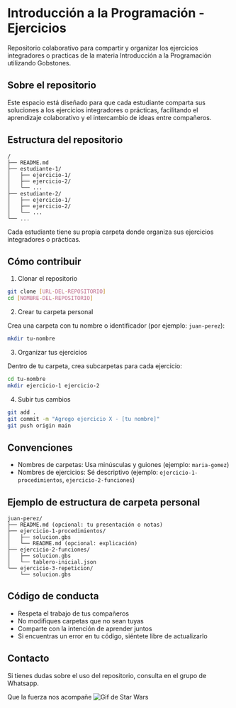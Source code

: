 # Introducción a la Programación - Ejercicios
Repositorio colaborativo para compartir y organizar los ejercicios integradores o practicas de la materia Introducción a la Programación utilizando Gobstones.

##  Sobre el repositorio
Este espacio está diseñado para que cada estudiante comparta sus soluciones a los ejercicios integradores o prácticas, facilitando el aprendizaje colaborativo y el intercambio de ideas entre compañeros.

## Estructura del repositorio

```
/
├── README.md
├── estudiante-1/
│   ├── ejercicio-1/
│   ├── ejercicio-2/
│   └── ...
├── estudiante-2/
│   ├── ejercicio-1/
│   ├── ejercicio-2/
│   └── ...
└── ...
```

Cada estudiante tiene su propia carpeta donde organiza sus ejercicios integradores o prácticas.

## Cómo contribuir

1. Clonar el repositorio

```bash
git clone [URL-DEL-REPOSITORIO]
cd [NOMBRE-DEL-REPOSITORIO]
```

2. Crear tu carpeta personal

Crea una carpeta con tu nombre o identificador (por ejemplo: `juan-perez`):

```bash
mkdir tu-nombre
```

3. Organizar tus ejercicios

Dentro de tu carpeta, crea subcarpetas para cada ejercicio:

```bash
cd tu-nombre
mkdir ejercicio-1 ejercicio-2
```

4. Subir tus cambios

```bash
git add .
git commit -m "Agrego ejercicio X - [tu nombre]"
git push origin main
```

## Convenciones

- Nombres de carpetas: Usa minúsculas y guiones (ejemplo: `maria-gomez`)
- Nombres de ejercicios: Sé descriptivo (ejemplo: `ejercicio-1-procedimientos`, `ejercicio-2-funciones`)

## Ejemplo de estructura de carpeta personal

```
juan-perez/
├── README.md (opcional: tu presentación o notas)
├── ejercicio-1-procedimientos/
│   ├── solucion.gbs
│   └── README.md (opcional: explicación)
├── ejercicio-2-funciones/
│   ├── solucion.gbs
│   └── tablero-inicial.json
└── ejercicio-3-repeticion/
    └── solucion.gbs
```

## Código de conducta

- Respeta el trabajo de tus compañeros
- No modifiques carpetas que no sean tuyas
- Comparte con la intención de aprender juntos
- Si encuentras un error en tu código, siéntete libre de actualizarlo

## Contacto
Si tienes dudas sobre el uso del repositorio, consulta en el grupo de Whatsapp.

Que la fuerza nos acompañe
![Gif de Star Wars](https://media4.giphy.com/media/v1.Y2lkPTc5MGI3NjExNnFmMGV0dG1yYnIwNXFvM2loMTFuYndtaHFtdTFnc3k4bXpib3BoaiZlcD12MV9pbnRlcm5hbF9naWZfYnlfaWQmY3Q9Zw/vtF7RwsD0rHkQ/giphy.gif)
